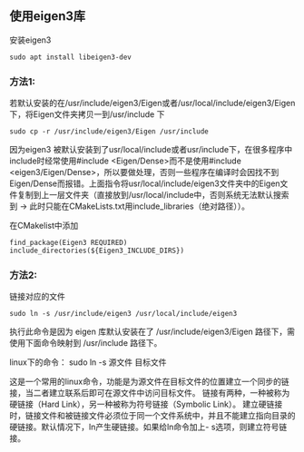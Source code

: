 ## 使用eigen3库

安装eigen3

```
sudo apt install libeigen3-dev
```

### 方法1:

若默认安装的在/usr/include/eigen3/Eigen或者/usr/local/include/eigen3/Eigen下，将Eigen文件夹拷贝一到/usr/include 下

```
sudo cp -r /usr/include/eigen3/Eigen /usr/include
```

因为eigen3 被默认安装到了usr/local/include或者usr/include下，在很多程序中include时经常使用#include <Eigen/Dense>而不是使用#include <eigen3/Eigen/Dense>，所以要做处理，否则一些程序在编译时会因找不到Eigen/Dense而报错。上面指令将usr/local/include/eigen3文件夹中的Eigen文件复制到上一层文件夹（直接放到/usr/local/include中，否则系统无法默认搜索到 -> 此时只能在CMakeLists.txt用include_libraries（绝对路径））。

在CMakelist中添加

```
find_package(Eigen3 REQUIRED)
include_directories(${Eigen3_INCLUDE_DIRS})
```

### 方法2: 

链接对应的文件

```
sudo ln -s /usr/include/eigen3 /usr/local/include/eigen3
```

执行此命令是因为 eigen 库默认安装在了 /usr/include/eigen3/Eigen 路径下，需使用下面命令映射到 /usr/include 路径下。

linux下的命令： sudo ln -s 源文件 目标文件

这是一个常用的linux命令，功能是为源文件在目标文件的位置建立一个同步的链接，当二者建立联系后即可在源文件中访问目标文件。 链接有两种，一种被称为硬链接（Hard Link），另一种被称为符号链接（Symbolic Link）。 建立硬链接时，链接文件和被链接文件必须位于同一个文件系统中，并且不能建立指向目录的硬链接。默认情况下，ln产生硬链接。如果给ln命令加上- s选项，则建立符号链接。